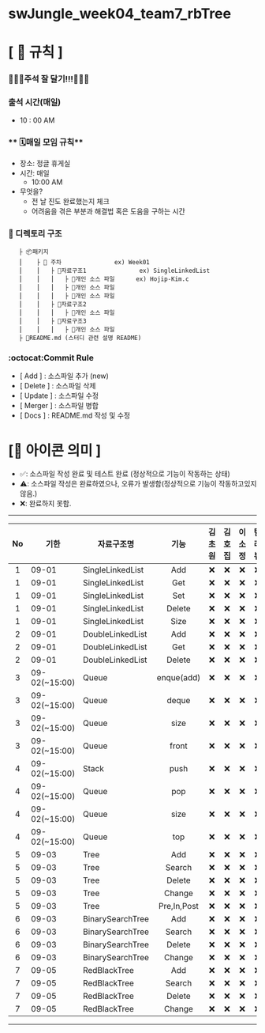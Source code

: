 # swJungle_week04_team7_rbTree

# **[ 🚫 규칙 ]**

### 📌📌📌주석 잘 달기!!!📌📌📌


### **출석 시간(매일)**
- 10 : 00 AM

### ** 🗓매일 모임 규칙**
- 장소: 정글 휴게실
- 시간: 매일
    - 10:00 AM
- 무엇을?
    - 전 날 진도 완료했는지 체크
    - 어려움을 겪은 부분과 해결법 혹은 도움을 구하는 시간

### **📌 디렉토리 구조**

       ├ 📦패키지
       ⎮    ├ 📁 주차               ex) Week01
       ⎮    ⎮   ├ 📁자료구조1               ex) SingleLinkedList
       ⎮    ⎮   ⎮   ├︎ 📃개인 소스 파일      ex) Hojip-Kim.c
       ⎮    ⎮   ⎮   ├︎ 📃개인 소스 파일
       ⎮    ⎮   ⎮   ├ 📃개인 소스 파일
       ⎮    ⎮   ├ 📁자료구조2
       ⎮    ⎮   ⎮   ├ 📃개인 소스 파일
       ⎮    ⎮   ├ 📁자료구조3
       ⎮    ⎮   ⎮   ├ 📃개인 소스 파일
       ├ 📝README.md (스터디 관련 설명 README)

### **:octocat:Commit Rule** ###
- [ Add ]    : 소스파일 추가 (new)
- [ Delete ] : 소스파일 삭제
- [ Update ] : 소스파일 수정
- [ Merger ] : 소스파일 병합
- [ Docs ]   : README.md 작성 및 수정


# **[📌 아이콘 의미 ]**
- ✅: 소스파일 작성 완료 및 테스트 완료 (정상적으로 기능이 작동하는 상태)
- ⚠️: 소스파일 작성은 완료하였으나, 오류가 발생함(정상적으로 기능이 작동하고있지 않음.)
- ❌: 완료하지 못함.
---
|No|기한|자료구조명|기능|김초원|김호집|이소정|팀 리뷰
|:-:|------|-------|:-----:|:-----:|:-----:|:-----:|:-----:|
|1|09-01|SingleLinkedList|Add|❌|❌|❌|❌|
|1|09-01|SingleLinkedList|Get|❌|❌|❌|❌|
|1|09-01|SingleLinkedList|Set|❌|❌|❌|❌|
|1|09-01|SingleLinkedList|Delete|❌|❌|❌|❌|
|1|09-01|SingleLinkedList|Size|❌|❌|❌|❌|
|2|09-01|DoubleLinkedList|Add|❌|❌|❌|❌|
|2|09-01|DoubleLinkedList|Get|❌|❌|❌|❌|
|2|09-01|DoubleLinkedList|Delete|❌|❌|❌|❌|
|3|09-02(~15:00)|Queue|enque(add)|❌|❌|❌|❌|
|3|09-02(~15:00)|Queue|deque|❌|❌|❌|❌|
|3|09-02(~15:00)|Queue|size|❌|❌|❌|❌|
|3|09-02(~15:00)|Queue|front|❌|❌|❌|❌|
|4|09-02(~15:00)|Stack|push|❌|❌|❌|❌|
|4|09-02(~15:00)|Queue|pop|❌|❌|❌|❌|
|4|09-02(~15:00)|Queue|size|❌|❌|❌|❌|
|4|09-02(~15:00)|Queue|top|❌|❌|❌|❌|
|5|09-03|Tree|Add|❌|❌|❌|❌|
|5|09-03|Tree|Search|❌|❌|❌|❌|
|5|09-03|Tree|Delete|❌|❌|❌|❌|
|5|09-03|Tree|Change|❌|❌|❌|❌|
|5|09-03|Tree|Pre,In,Post|❌|❌|❌|❌|
|6|09-03|BinarySearchTree|Add|❌|❌|❌|❌|
|6|09-03|BinarySearchTree|Search|❌|❌|❌|❌|
|6|09-03|BinarySearchTree|Delete|❌|❌|❌|❌|
|6|09-03|BinarySearchTree|Change|❌|❌|❌|❌|
|7|09-05|RedBlackTree|Add|❌|❌|❌|❌|
|7|09-05|RedBlackTree|Search|❌|❌|❌|❌|
|7|09-05|RedBlackTree|Delete|❌|❌|❌|❌|
|7|09-05|RedBlackTree|Change|❌|❌|❌|❌|

---
